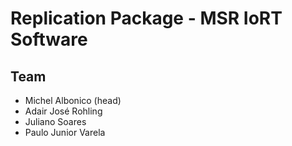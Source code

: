 # Replication Package - MSR IoRT Software
## Team
- Michel Albonico (head)
- Adair José Rohling
- Juliano Soares
- Paulo Junior Varela

